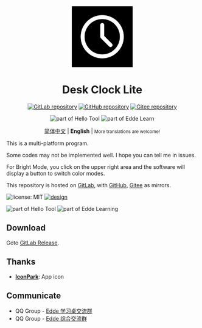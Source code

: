 <div align="center">

<img src="./docs/icon.png" width=160 alt="Icon" />

# Desk Clock Lite

[![GitLab repository](https://img.shields.io/badge/GitLab-repository-FC6D26?logo=gitlab)](https://gitlab.com/HelloTool/DeskClockLitee)
[![GitHub repository](https://img.shields.io/badge/GitHub-repository-0969DA?logo=github)](https://github.com/HelloTool/DeskClockLite)
[![Gitee repository](https://img.shields.io/badge/Gitee-repository-C71D23?logo=gitee)](https://gitee.com/HelloTool/DeskClockLite)

![part of Hello Tool](https://img.shields.io/badge/HelloTool-part_of-blue)
![part of Edde Learn](https://img.shields.io/badge/Edde_Learn-part_of-blue)

[简体中文](./README.zh.md) |
**English** |
<small>More translations are welcome!</small>

</div>

This is a multi-platform program.

Some codes may not be implemented well. I hope you can tell me in issues.

For Bright Mode, you click on the upper right area and the software will display a button to switch color modes.

This repository is hosted on [GitLab](https://gitlab.com/HelloTool/DeskClockLite), with [GitHub](https://github.com/HelloTool/DeskClockLite), [Gitee](https://gitee.com/HelloTool/DeskClockLite) as mirrors.

![license: MIT](https://img.shields.io/github/license/Jesse205/Desk-Clock-Lite)
[![design](https://img.shields.io/badge/design-document-green)](./docs/design.md)

![part of Hello Tool](https://img.shields.io/badge/Hello_Tool-part_of-blue)
![part of Edde Learning](https://img.shields.io/badge/Edde_Learning-part_of-blue)

## Download

Goto [GitLab Release](https://gitlab.com/Jesse205/Desk-Clock-Lite/-/releases).

## Thanks

- **[IconPark](https://iconpark.oceanengine.com/official)**: App icon

## Communicate

- QQ Group - [Edde 学习桌交流群](https://jq.qq.com/?_wv=1027&k=xBZAOI2D)
- QQ Group - [Edde 综合交流群](https://jq.qq.com/?_wv=1027&k=54XFVLSq)
